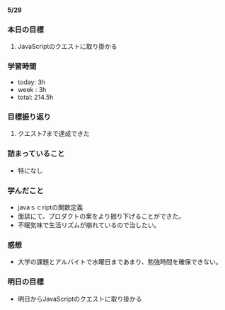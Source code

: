 #### 5/29
### 本日の目標
1. JavaScriptのクエストに取り掛かる
### 学習時間  
- today: 3h
- week : 3h
- total: 214.5h 
### 目標振り返り
1. クエスト7まで達成できた
### 詰まっていること
- 特になし
### 学んだこと
- javaｓｃriptの関数定義
- 面談にて、プロダクトの案をより掘り下げることができた。
- 不眠気味で生活リズムが崩れているので治したい。
### 感想
- 大学の課題とアルバイトで水曜日まであまり、勉強時間を確保できない。
### 明日の目標
- 明日からJavaScriptのクエストに取り掛かる
